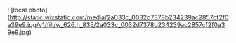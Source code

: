 ! [local photo] (http://static.wixstatic.com/media/2a033c_0032d7378b234239ac2857cf2f0a39e9.jpg/v1/fill/w_626,h_835/2a033c_0032d7378b234239ac2857cf2f0a39e9.jpg)
